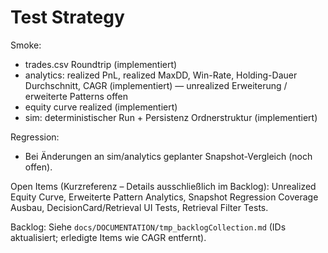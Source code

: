 # Test Strategy

Smoke:
- trades.csv Roundtrip (implementiert)
- analytics: realized PnL, realized MaxDD, Win-Rate, Holding-Dauer Durchschnitt, CAGR (implementiert) — unrealized Erweiterung / erweiterte Patterns offen
- equity curve realized (implementiert)
- sim: deterministischer Run + Persistenz Ordnerstruktur (implementiert)

Regression:
- Bei Änderungen an sim/analytics geplanter Snapshot-Vergleich (noch offen).

Open Items (Kurzreferenz – Details ausschließlich im Backlog): Unrealized Equity Curve, Erweiterte Pattern Analytics, Snapshot Regression Coverage Ausbau, DecisionCard/Retrieval UI Tests, Retrieval Filter Tests.

Backlog: Siehe `docs/DOCUMENTATION/tmp_backlogCollection.md` (IDs aktualisiert; erledigte Items wie CAGR entfernt).
